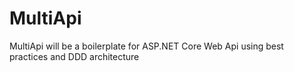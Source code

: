 # MultiApi
MultiApi will be a boilerplate for ASP.NET Core Web Api using best practices and DDD architecture
